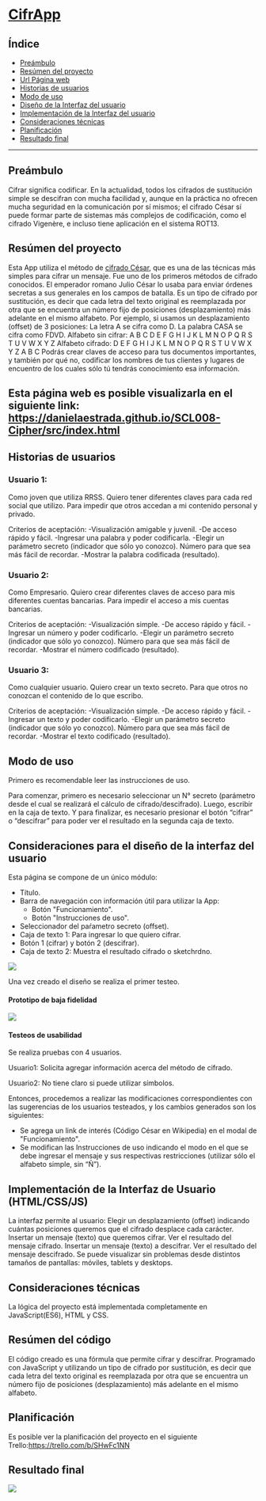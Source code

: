 # [CifrApp](https://danielaestrada.github.io/SCL008-Cipher/src/index.html)

## Índice

* [Preámbulo](#preámbulo)
* [Resúmen del proyecto](#resúmen-del-proyecto)
* [Url Página web](#link)
* [Historias de usuarios](#historias-de-usuarios)
* [Modo de uso](#modo-de-uso)
* [Diseño de la Interfaz del usuario](#Consideraciones-para-el-diseño-de-la-interfaz-del-usuario)
* [Implementación de la Interfaz del usuario](#Implementación-de-la-Interfaz-del-usuario)
* [Consideraciones técnicas](#consideraciones-técnicas)
* [Planificación](#planificación)
* [Resultado final](#resultado-final)

***

## Preámbulo

Cifrar significa codificar.
En la actualidad, todos los cifrados de sustitución simple se descifran con mucha facilidad y, aunque en la práctica no ofrecen mucha seguridad en la comunicación por sí mismos; el cifrado César sí puede formar parte de sistemas más complejos de codificación, como el cifrado Vigenère, e incluso tiene aplicación en el sistema ROT13.

## Resúmen del proyecto
Esta App utiliza el método de [cifrado César](https://es.wikipedia.org/wiki/Cifrado_C%C3%A9sar), que es una de las técnicas más simples para cifrar un mensaje. Fue uno de los primeros métodos de cifrado conocidos. El emperador romano Julio César lo usaba para enviar órdenes secretas a sus generales en los campos de batalla.
Es un tipo de cifrado por sustitución, es decir que cada letra del texto original es reemplazada por otra que se encuentra un número fijo de posiciones (desplazamiento) más adelante en el mismo alfabeto.
Por ejemplo, si usamos un desplazamiento (offset) de 3 posiciones:
La letra A se cifra como D.
La palabra CASA se cifra como FDVD.
Alfabeto sin cifrar: A B C D E F G H I J K L M N O P Q R S T U V W X Y Z
Alfabeto cifrado: D E F G H I J K L M N O P Q R S T U V W X Y Z A B C
Podrás crear claves de acceso para tus documentos importantes, y también por qué no, codificar los nombres de tus clientes y lugares de encuentro de los cuales sólo tú tendrás conocimiento esa información.

## Esta página web es posible visualizarla en el siguiente link: https://danielaestrada.github.io/SCL008-Cipher/src/index.html

## Historias de usuarios

### Usuario 1: 
Como joven que utiliza RRSS.
Quiero tener diferentes claves para cada red social que utilizo.
Para impedir que otros accedan a mi contenido personal y privado.

Criterios de aceptación:
-Visualización amigable y juvenil.
-De acceso rápido y fácil.
-Ingresar una palabra y poder codificarla.
-Elegir un parámetro secreto (indicador que sólo yo conozco). Número para que sea más fácil de recordar.
-Mostrar la palabra codificada (resultado).

### Usuario 2:
Como Empresario.
Quiero crear diferentes claves de acceso para mis diferentes cuentas bancarias.
Para impedir el acceso a mis cuentas bancarias.

Criterios de aceptación:
-Visualización simple.
-De acceso rápido y fácil.
-Ingresar un número y poder codificarlo.
-Elegir un parámetro secreto (indicador que sólo yo conozco). Número para que sea más fácil de recordar.
-Mostrar el número codificado (resultado).

### Usuario 3:
Como cualquier usuario.
Quiero crear un texto secreto.
Para que otros no conozcan el contenido de lo que escribo.

Criterios de aceptación:
-Visualización simple.
-De acceso rápido y fácil.
-Ingresar un texto y poder codificarlo.
-Elegir un parámetro secreto (indicador que sólo yo conozco). Número para que sea más fácil de recordar.
-Mostrar el texto codificado (resultado).


## Modo de uso

Primero es recomendable leer las instrucciones de uso. 

Para comenzar, primero es necesario seleccionar un N° secreto (parámetro desde el cual se realizará el cálculo de cifrado/descifrado). Luego, escribir en la caja de texto. Y para finalizar, es necesario presionar el botón “cifrar” o “descifrar” para poder ver el resultado en la segunda caja de texto.


## Consideraciones para el diseño de la interfaz del usuario

Esta página se compone de un único módulo:

 - Título. 
 - Barra de navegación con información útil para utilizar la App:
   - Botón "Funcionamiento".
   - Botón "Instrucciones de uso".
 - Seleccionador del paŕametro secreto (offset).
 - Caja de texto 1: Para ingresar lo que quiero cifrar.
 - Botón 1 (cifrar) y botón 2 (descifrar).
 - Caja de texto 2: Muestra el resultado cifrado o sketchrdno.

 ![](sketch.png)

Una vez creado el diseño se realiza el primer testeo.

#### Prototipo de baja fidelidad

![](flujo.png)


#### Testeos de usabilidad

Se realiza pruebas con 4 usuarios.

Usuario1: Solicita agregar información acerca del método de cifrado.

Usuario2: No tiene claro si puede utilizar símbolos.

Entonces, procedemos a realizar las modificaciones correspondientes con las sugerencias de los usuarios testeados, y los cambios generados son los siguientes:

 - Se agrega un link de interés (Código César en Wikipedia) en el modal de "Funcionamiento".
 - Se modifican las Instrucciones de uso indicando el modo en el que se debe ingresar el mensaje y sus respectivas restricciones (utilizar sólo el alfabeto simple, sin “Ñ”).

## Implementación de la Interfaz de Usuario (HTML/CSS/JS)

La interfaz permite al usuario:
Elegir un desplazamiento (offset) indicando cuántas posiciones queremos que el cifrado desplace cada carácter.
Insertar un mensaje (texto) que queremos cifrar.
Ver el resultado del mensaje cifrado.
Insertar un mensaje (texto) a descifrar.
Ver el resultado del mensaje descifrado.
Se puede visualizar sin problemas desde distintos tamaños de pantallas: móviles,
tablets y desktops.


## Consideraciones técnicas

La lógica del proyecto está implementada completamente en JavaScript(ES6), HTML y CSS.   


## Resúmen del código

El código creado es una fórmula que permite cifrar y descifrar. Programado con JavaScript y utilizando un tipo de cifrado por sustitución, es decir que cada letra del texto original es reemplazada por otra que se encuentra un número fijo de posiciones (desplazamiento) más adelante en el mismo alfabeto.


## Planificación

Es posible ver la planificación del proyecto en el siguiente Trello:https://trello.com/b/SHwFc1NN


## Resultado final

![](final.png)





